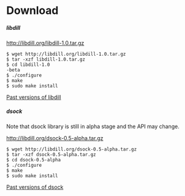 
# Download

##### libdill

<http://libdill.org/libdill-1.0.tar.gz>

```
$ wget http://libdill.org/libdill-1.0.tar.gz
$ tar -xzf libdill-1.0.tar.gz 
$ cd libdill-1.0
-beta
$ ./configure
$ make
$ sudo make install
```

[Past versions of libdill](libdill-history.html)

##### dsock

Note that dsock library is still in alpha stage and the API may change.

<http://libdill.org/dsock-0.5-alpha.tar.gz>

```
$ wget http://libdill.org/dsock-0.5-alpha.tar.gz
$ tar -xzf dsock-0.5-alpha.tar.gz 
$ cd dsock-0.5-alpha
$ ./configure
$ make
$ sudo make install
```

[Past versions of dsock](dsock-history.html)

